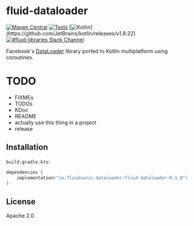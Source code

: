 fluid-dataloader
================

[![Maven Central](https://img.shields.io/maven-central/v/io.fluidsonic.dataloader/fluid-dataloader?label=Maven%20Central)](https://search.maven.org/artifact/io.fluidsonic.dataloader/fluid-dataloader)
[![Tests](https://github.com/fluidsonic/fluid-dataloader/workflows/Tests/badge.svg)](https://github.com/fluidsonic/fluid-dataloader/actions?workflow=Tests)
[![Kotlin](https://img.shields.io/badge/Kotlin-1.8.22%20(Darwin,%20JVM,%20JS)-blue.svg)](https://github.com/JetBrains/kotlin/releases/v1.8.22)
[![#fluid-libraries Slack Channel](https://img.shields.io/badge/slack-%23fluid--libraries-543951.svg?label=Slack)](https://kotlinlang.slack.com/messages/C7UDFSVT2/)

Facebook's [DataLoader](https://github.com/graphql/dataloader) library ported to Kotlin multiplatform using coroutines.

# TODO

- FIXMEs
- TODOs
- KDoc
- README
- actually use this thing in a project
- release

Installation
------------

`build.gradle.kts`:

```kotlin
dependencies {
	implementation("io.fluidsonic.dataloader:fluid-dataloader:0.1.0")
}
```

License
-------

Apache 2.0
